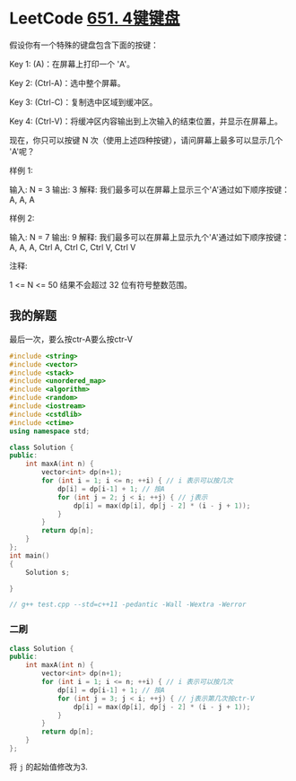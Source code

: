 # LeetCode [651. 4键键盘](https://leetcode.cn/problems/4-keys-keyboard/) 

假设你有一个特殊的键盘包含下面的按键：

Key 1: (A)：在屏幕上打印一个 'A'。

Key 2: (Ctrl-A)：选中整个屏幕。

Key 3: (Ctrl-C)：复制选中区域到缓冲区。

Key 4: (Ctrl-V)：将缓冲区内容输出到上次输入的结束位置，并显示在屏幕上。

现在，你只可以按键 N 次（使用上述四种按键），请问屏幕上最多可以显示几个 'A'呢？

样例 1:

输入: N = 3
输出: 3
解释: 
我们最多可以在屏幕上显示三个'A'通过如下顺序按键：
A, A, A


样例 2:

输入: N = 7
输出: 9
解释: 
我们最多可以在屏幕上显示九个'A'通过如下顺序按键：
A, A, A, Ctrl A, Ctrl C, Ctrl V, Ctrl V


注释:

1 <= N <= 50
结果不会超过 32 位有符号整数范围。



## 我的解题

最后一次，要么按ctr-A要么按ctr-V

```C++
#include <string>
#include <vector>
#include <stack>
#include <unordered_map>
#include <algorithm>
#include <random>
#include <iostream>
#include <cstdlib>
#include <ctime>
using namespace std;

class Solution {
public:
	int maxA(int n) {
		vector<int> dp(n+1);
		for (int i = 1; i <= n; ++i) { // i 表示可以按几次
			dp[i] = dp[i-1] + 1; // 按A
			for (int j = 2; j < i; ++j) { // j表示
				dp[i] = max(dp[i], dp[j - 2] * (i - j + 1));
			}
		}
		return dp[n];
	}
};
int main()
{
	Solution s;

}

// g++ test.cpp --std=c++11 -pedantic -Wall -Wextra -Werror

```



### 二刷

```c++
class Solution {
public:
	int maxA(int n) {
		vector<int> dp(n+1);
		for (int i = 1; i <= n; ++i) { // i 表示可以按几次
			dp[i] = dp[i-1] + 1; // 按A
			for (int j = 3; j < i; ++j) { // j表示第几次按ctr-V
				dp[i] = max(dp[i], dp[j - 2] * (i - j + 1));
			}
		}
		return dp[n];
	}
};
```



将 `j` 的起始值修改为3.